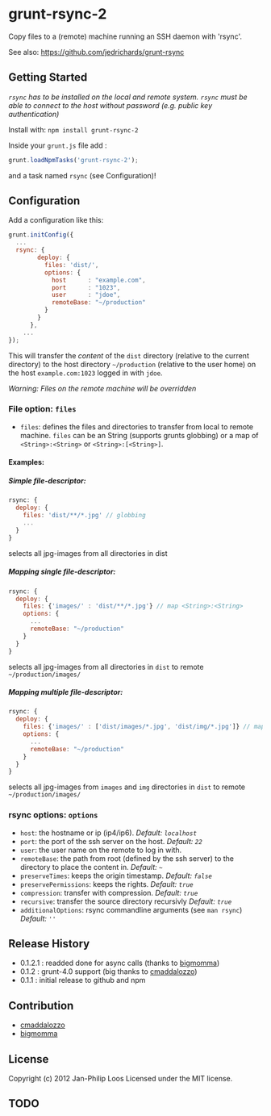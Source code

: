 # grunt-rsync-2

Copy files to a (remote) machine running an SSH daemon with 'rsync'.

See also: https://github.com/jedrichards/grunt-rsync

## Getting Started

*`rsync` has to be installed on the local and remote system. `rsync` must be able to connect to the host without password (e.g. public key authentication)*

Install with: `npm install grunt-rsync-2`

Inside your `grunt.js` file add :

``` javascript
grunt.loadNpmTasks('grunt-rsync-2');
```

and a task named `rsync` (see Configuration)!

## Configuration

Add a configuration like this:

```javascript
grunt.initConfig({
  ...
  rsync: {
        deploy: {
          files: 'dist/',
          options: {
            host      : "example.com",
            port      : "1023",
            user      : "jdoe",
            remoteBase: "~/production"
          }
        }
      },
    ...
});
```

This will transfer the *content* of the `dist` directory (relative to the current directory) to the host directory `~/production` (relative to the user home) on the host `example.com:1023` logged in with `jdoe`.

*Warning: Files on the remote machine will be overridden*

### File option: `files`
- `files`: defines the files and directories to transfer from local to remote machine. `files` can be an String (supports grunts globbing) or a map of `<String>:<String>` or `<String>:[<String>]`.

#### Examples:

##### Simple file-descriptor:

```javascript
rsync: {
  deploy: {
    files: 'dist/**/*.jpg' // globbing
    ...
  }  
}
```
selects all jpg-images from all directories in dist


##### Mapping single file-descriptor:

```javascript
rsync: {
  deploy: {
    files: {'images/' : 'dist/**/*.jpg'} // map <String>:<String>
    options: {
      ...
      remoteBase: "~/production"
    }
  }  
}
```
selects all jpg-images from all directories in `dist` to remote `~/production/images/`

##### Mapping multiple file-descriptor:

```javascript
rsync: {
  deploy: {
    files: {'images/' : ['dist/images/*.jpg', 'dist/img/*.jpg']} // map <String>:[<String>]
    options: {
      ...
      remoteBase: "~/production"
    }
  }  
}
```
selects all jpg-images from `images` and `img` directories in `dist` to remote `~/production/images/`


### rsync options: `options`

- `host`: the hostname or ip (ip4/ip6). *Default: `localhost`*
- `port`: the port of the ssh server on the host. *Default: `22`*
- `user`: the user name on the remote to log in with.
- `remoteBase`: the path from root (defined by the ssh server) to the directory to place the content in.  *Default: `~`*
- `preserveTimes`: keeps the origin timestamp. *Default: `false`*
- `preservePermissions`: keeps the rights. *Default: `true`*
- `compression`: transfer with compression. *Default: `true`*
- `recursive`: transfer the source directory recursivly *Default: `true`*
- `additionalOptions`: rsync commandline arguments (see `man rsync`) *Default: `''`*

## Release History
- 0.1.2.1 : readded done for async calls (thanks to [bigmomma](https://github.com/bigmomma))
- 0.1.2 : grunt-4.0 support (big thanks to [cmaddalozzo](https://github.com/cmaddalozzo))
- 0.1.1 : initial release to github and npm

## Contribution
- [cmaddalozzo](https://github.com/cmaddalozzo)
- [bigmomma](https://github.com/bigmomma)
  
## License
Copyright (c) 2012 Jan-Philip Loos
Licensed under the MIT license.

## TODO

